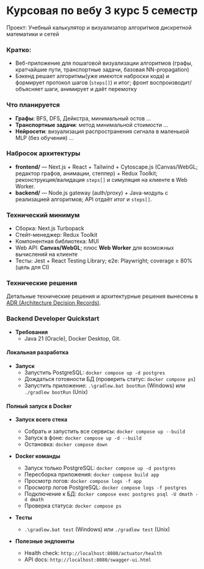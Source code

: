 # Курсовая по вебу 3 курс 5 семестр

Проект: Учебный калькулятор и визуализатор алгоритмов дискретной математики и сетей

### Кратко:

* Веб-приложение для пошаговой визуализации алгоритмов (графы, кратчайшие пути, транспортные задачи, базовая
  NN-propagation)
* Бэкенд решает алгоритмы(уже имеются наброски кода) и формирует протокол шагов (`steps[]`) и итог; фронт
  воспроизводит/объясняет шаги, анимирует и даёт перемотку

### Что планируется

* **Графы**: BFS, DFS, Дейкстра, минимальный остов ...
* **Транспортные задачи**: метод минимальной стоимости ...
* **Нейросети**: визуализация распространения сигнала в маленькой MLP (без обучения) ...

### Набросок архитектуры

* **frontend/** — Next.js + React + Tailwind + Cytoscape.js (Canvas/WebGL; редактор графов, анимации, степпер) + Redux
  Toolkit; реконструкция/валидация `steps[]` и симуляция на клиенте в Web Worker.
* **backend/** — Node.js gateway (auth/proxy) + Java-модуль с реализацией алгоритмов; API отдаёт итог и `steps[]`.

### Технический минимум

* Сборка: Next.js Turbopack
* Стейт-менеджер: Redux Toolkit
* Компонентная библиотека: MUI
* Web API: **Canvas/WebGL**; плюс **Web Worker** для возможных вычислений на клиенте
* Тесты: Jest + React Testing Library; e2e: Playwright; coverage ≥ 80% (цель для CI)

### Технические решения

Детальные технические решения и архитектурные решения вынесены
в [ADR (Architecture Decision Records)](./docs/adr/README.md).

### Backend Developer Quickstart

- **Требования**
    - Java 21 (Oracle), Docker Desktop, Git.

#### Локальная разработка

- **Запуск**
    - Запустить PostgreSQL: `docker compose up -d postgres`
    - Дождаться готовности БД (проверить статус: `docker compose ps`)
    - Запустить приложение: `.\gradlew.bat bootRun` (Windows) или `./gradlew bootRun` (Unix)

#### Полный запуск в Docker

- **Запуск всего стека**
    - Собрать и запустить все сервисы: `docker compose up --build`
    - Запуск в фоне: `docker compose up -d --build`
    - Остановка: `docker compose down`

- **Docker команды**
    - Запуск только PostgreSQL: `docker compose up -d postgres`
    - Пересборка приложения: `docker compose build app`
    - Просмотр логов: `docker compose logs -f app`
    - Просмотр логов PostgreSQL: `docker compose logs -f postgres`
    - Подключение к БД: `docker compose exec postgres psql -U dmath -d dmath`
    - Проверка статуса: `docker compose ps`

- **Тесты**
    - `.\gradlew.bat test` (Windows) или `./gradlew test` (Unix)

- **Полезные эндпоинты**
    - Health check: `http://localhost:8080/actuator/health`
    - API docs: `http://localhost:8080/swagger-ui.html`
